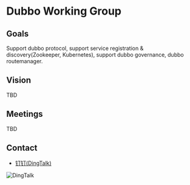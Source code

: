 # Dubbo Working Group

## Goals

Support dubbo protocol, support service registration & discovery(Zookeeper, Kubernetes), support dubbo governance, dubbo routemanager.

## Vision

TBD

## Meetings

TBD

## Contact

- [钉钉(DingTalk)](https://qr.dingtalk.com/action/joingroup?code=v1,k1,0rrtHww5CamWineLjoIbYQOPeqkrMp9v4YfwICgFwXQ=&_dt_no_comment=1&origin=11)

![DingTalk](https://gw.alipayobjects.com/mdn/rms_91f3e6/afts/img/A*T-luR5EtBDkAAAAAAAAAAABkARQnAQ)